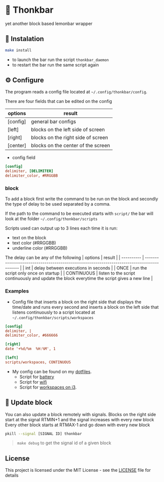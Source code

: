 # 🤔 Thonkbar
yet another block based lemonbar wrapper

## :link: Instalation
```bash
make install
```
* to launch the bar run the script `thonkbar_daemon`
* to restart the bar run the same script again

## ⚙️ Configure
The program reads a config file located at `~/.config/thonkbar/config`.


There are four fields that can be edited on the config

| options   | result                             |
| --------- | ---------------------------------- |
| [config]  | general bar configs                |
| [left]    | blocks on the left side of screen  |
| [right]   | blocks on the right side of screen |
| [center]  | blocks on the center of the screen |

* config field
```ini
[config]
delimiter, [DELIMITER]
delimiter_color, #RRGGBB
```

### block
To add a block first write the command to be run on the block and secondly the
type of delay to be used separated by a comma.

If the path to the command to be executed starts with `script/` the bar will look at the folder `~/.config/thonkbar/scripts`

Scripts used can output up to 3 lines each time it is run:
* text on the block
* text color (#RRGGBB)
* underline color (#RRGGBB)

The delay can be any of the following
| options    | result                                                                                       |
| ---------- | -------------------------------------------------------------------------------------------- |
| int        | delay between executions in seconds                                                          |
| ONCE       | run the script only once on startup                                                          |
| CONTINUOUS | listen to the script continuously and update the block everytime the script gives a new line |


### Examples
* Config file that inserts a block on the right side that displays the time/date and runs every second and inserts a block on the left side that listens continuously to a script located at `~/.config/thonkbar/scripts/workspaces`
```ini
[config]
delimiter, |
delimiter_color, #666666

[right]
date '+%d/%m  %H:%M', 1

[left]
scripts/workspaces, CONTINUOUS
 ```

* My config can be found on my [dotfiles](https://github.com/JoseFilipeFerreira/toolbelt/blob/master/powertools/thonkbar/config).
    * Script for [battery](https://github.com/JoseFilipeFerreira/toolbelt/blob/master/powertools/thonkbar/scripts/battery)
    * Script for [wifi](https://github.com/JoseFilipeFerreira/toolbelt/blob/master/powertools/thonkbar/scripts/wifi)
    * Script for [workspaces on i3](https://github.com/JoseFilipeFerreira/toolbelt/blob/master/powertools/thonkbar/scripts/workspaces).

## 📡 Update block
You can also update a block remotely with signals.
Blocks on the right side start at the signal RTMIN+1 and the signal increases with every new block
Every other block starts at RTMAX-1 and go down with every new block

```bash
pkill --signal [SIGNAL ID] thonkbar
```

> `make debug` to get the signal id of a given block

## License
This project is licensed under the MIT License - see the [LICENSE](LICENSE) file for details
